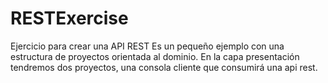 # RESTExercise
Ejercicio para crear una API REST
Es un pequeño ejemplo con una estructura de proyectos orientada al dominio. 
En la capa presentación tendremos dos proyectos, una consola cliente que consumirá una api rest.
